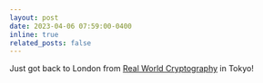 ```yaml
---
layout: post
date: 2023-04-06 07:59:00-0400
inline: true
related_posts: false
---
```


Just got back to London from [Real World Cryptography](https://rwc.iacr.org/2023/) in Tokyo!
